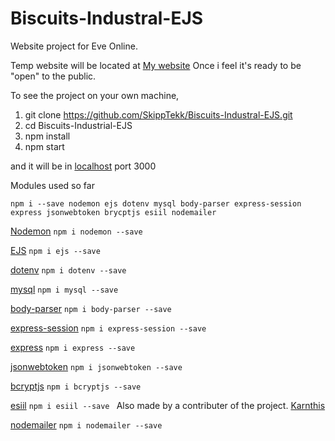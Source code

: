 # Biscuits-Industral-EJS
Website project for Eve Online.

Temp website will be located at [My website](https://skipptekk.com) Once i feel it's ready to be "open" to the public.

To see the project on your own machine, 
1) git clone https://github.com/SkippTekk/Biscuits-Industral-EJS.git
2) cd Biscuits-Industrial-EJS
3) npm install
4) npm start

and it will be in [localhost](http://localhost:3000) port 3000

Modules used so far

```npm i --save nodemon ejs dotenv mysql body-parser express-session express jsonwebtoken brycptjs esiil nodemailer```

[Nodemon](https://www.npmjs.com/package/nodemon)
``npm i nodemon --save``

[EJS](https://www.npmjs.com/package/ejs)
``npm i ejs --save``

[dotenv](https://www.npmjs.com/package/dotenv)
``npm i dotenv --save``

[mysql](https://www.npmjs.com/package/mysql)
``npm i mysql --save``

[body-parser](https://www.npmjs.com/package/body-parser)
``npm i body-parser --save``

[express-session](https://www.npmjs.com/package/express-session)
``npm i express-session --save``

[express](https://www.npmjs.com/package/express)
``npm i express --save``

[jsonwebtoken](https://www.npmjs.com/package/jsonwebtoken)
``npm i jsonwebtoken --save``

[bcryptjs](https://www.npmjs.com/package/bcryptjs)
``npm i bcryptjs --save``

[esiil](https://www.npmjs.com/package/esiil)
``npm i esiil --save `` 
Also made by a contributer of the project. [Karnthis](https://github.com/karnthis)

[nodemailer](https://www.npmjs.com/package/nodemailer)
``npm i nodemailer --save``